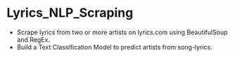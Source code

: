 # Lyrics_NLP_Scraping
* Scrape lyrics from two or more artists on lyrics.com using BeautifulSoup and RegEx. 
* Build a Text Classification Model to predict artists from song-lyrics.
